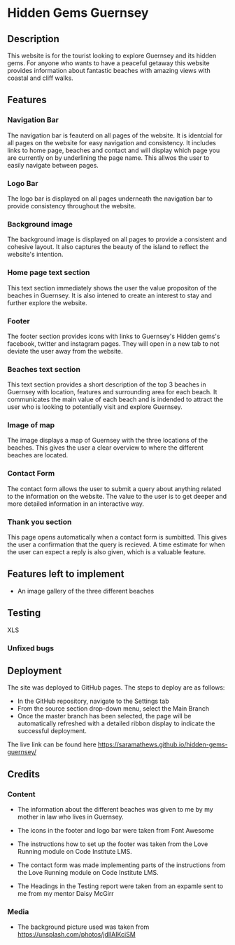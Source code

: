 # Hidden Gems Guernsey
## Description
This website is for the tourist looking to explore Guernsey and its hidden gems. For anyone who wants to have a peaceful getaway this website provides information about fantastic beaches with amazing views with coastal and cliff walks. 
## Features
### Navigation Bar
The navigation bar is feauterd on all pages of the website. It is identcial for all pages on the website for easy navigation and consistency. It includes links to home page, beaches and contact and will display which page you are currently on by underlining the page name. This allwos the user to easily navigate between pages. 

### Logo Bar
The logo bar is displayed on all pages underneath the navigation bar to provide consistency throughout the website. 

### Background image 
The background image is displayed on all pages to provide a consistent and cohesive layout. It also captures the beauty of the island to reflect the website's intention. 

### Home page text section 
This text section immediately shows the user the value propositon of the beaches in Guernsey. It is also intened to create an interest to stay and further explore the website. 

### Footer 
The footer section provides icons with links to Guernsey's Hidden gems's facebook, twitter and instagram pages. They will open in a new tab to not deviate the user away from the website. 

### Beaches text section 
This text section provides a short description of the top 3 beaches in Guernsey with location, features and surrounding area for each beach. It communicates the main value of each beach and is indended to attract the user who is looking to potentially visit and explore Guernsey. 

### Image of map 
The image displays a map of Guernsey with the three locations of the beaches. This gives the user a clear overview to where the different beaches are located. 

### Contact Form 
The contact form allows the user to submit a query about anything related to the information on the website. The value to the user is to get deeper and more detailed information in an interactive way. 

### Thank you section 
This page opens automatically when a contact form is sumbitted. This gives the user a confirmation that the query is recieved. A time estimate for when the user can expect a reply is also given, which is a valuable feature. 

## Features left to implement 
- An image gallery of the three different beaches 

## Testing
XLS

 ### Unfixed bugs

## Deployment 
The site was deployed to GitHub pages. The steps to deploy are as follows:
- In the GitHub repository, navigate to the Settings tab
- From the source section drop-down menu, select the Main Branch
- Once the master branch has been selected, the page will be automatically refreshed with a detailed ribbon display to indicate the successful deployment.

The live link can be found here https://saramathews.github.io/hidden-gems-guernsey/

## Credits 
### Content 
- The information about the different beaches was given to me by my mother in law who lives in Guernsey. 

- The icons in the footer and logo bar were taken from Font Awesome

- The instructions how to set up the footer was taken from the Love Running module on Code Institute LMS. 

- The contact form was made implementing parts of the instructions from the Love Running module on Code Institute LMS.

- The Headings in the Testing report were taken from an expamle sent to me from my mentor Daisy McGirr

### Media 
- The background picture used was taken from https://unsplash.com/photos/jdllAIKciSM
